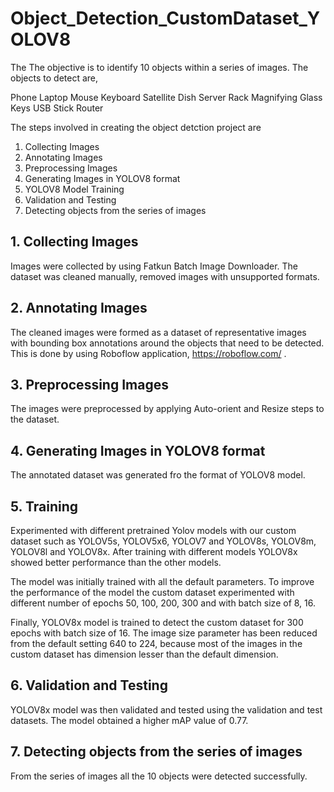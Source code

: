 # Object_Detection_CustomDataset_YOLOV8

The The objective is to identify 10 objects within a series of images. The objects to detect are,

Phone
Laptop
Mouse
Keyboard
Satellite Dish
Server Rack
Magnifying Glass
Keys
USB Stick
Router

The steps involved in creating the object detction project are

1. Collecting Images
2. Annotating Images
3. Preprocessing Images
4. Generating Images in YOLOV8 format
5. YOLOV8 Model Training
6. Validation and Testing
7. Detecting objects from the series of images

## 1. Collecting Images
Images were collected by using Fatkun Batch Image Downloader. The dataset was cleaned manually, removed images with unsupported formats.

## 2. Annotating Images
The cleaned images were formed as a dataset of representative images with bounding box annotations around the objects that need to be detected. 
This is done by using Roboflow application, https://roboflow.com/ .

## 3. Preprocessing Images
The images were preprocessed by applying Auto-orient and Resize steps to the dataset.

## 4. Generating Images in YOLOV8 format
The annotated dataset was generated fro the format of YOLOV8 model.

## 5. Training
Experimented with different pretrained Yolov models with our custom dataset such as YOLOV5s, YOLOV5x6, YOLOV7 and YOLOV8s, YOLOV8m, YOLOV8l and YOLOV8x. After training with different models YOLOV8x showed better performance than the other models.

The model was initially trained with all the default parameters. To improve the performance of the model the custom dataset experimented with different number of epochs 50, 100, 200, 300 and with batch size of 8, 16.

Finally, YOLOV8x model is trained to detect the custom dataset for 300 epochs with batch size of 16. The image size parameter has been reduced from the default setting 640 to 224, because most of the images in the custom dataset has dimension lesser than the default dimension.

## 6. Validation and Testing
YOLOV8x model was then validated and tested using the validation and test datasets. The model obtained a higher mAP value of 0.77.

## 7. Detecting objects from the series of images
From the series of images all the 10 objects were detected successfully.

